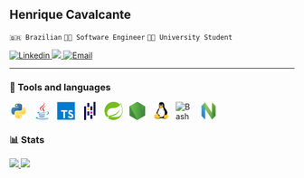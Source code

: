 ## Henrique Cavalcante

`🇧🇷 Brazilian` `🧑‍💻 Software Engineer` `🧑‍🎓 University Student`

<p align="left">
  <a href="https://www.linkedin.com/in/henrique-cavalcante-767398126/">
    <img alt="Linkedin" title="Linkedin Profile" src="https://img.shields.io/badge/-LinkedIn-%230077B5?style=for-the-badge&logo=linkedin&logoColor=white" target="_blank""/>
  </a>
  <a href="https://instagram.com/_hhhenrique">
    <img src="https://img.shields.io/badge/-Instagram-%23E4405F?style=for-the-badge&logo=instagram&logoColor=white" target="_blank">
  </a>
  <a href = "mailto:henriquearau000@gmail.com">
    <img alt="Email" title="Email me" src="https://img.shields.io/badge/-Gmail-%23333?style=for-the-badge&logo=gmail&logoColor=white" target="_blank"/>
  </a>
</p>

---

### 🧰 Tools and languages
<img align="left" alt="Python" width="32px" style="padding-right:10px;" src="https://raw.githubusercontent.com/devicons/devicon/master/icons/python/python-original.svg">
<img align="left" alt="Java" width="32px" style="padding-right:10px;" src="https://raw.githubusercontent.com/devicons/devicon/master/icons/java/java-original.svg">
<img align="left" alt="TS" width="32px" style="padding-right:10px;" src="https://raw.githubusercontent.com/devicons/devicon/master/icons/typescript/typescript-original.svg">
<img align="left" alt="Pandas" width="32px" style="padding-right:10px;" src="https://raw.githubusercontent.com/devicons/devicon/master/icons/pandas/pandas-original.svg">
<img align="left" alt="Spring" width="32px" style="padding-right:10px;" src="https://raw.githubusercontent.com/devicons/devicon/master/icons/spring/spring-original.svg">
<img align="left" alt="NodeJS" width="32px" style="padding-right:10px;" src="https://raw.githubusercontent.com/devicons/devicon/master/icons/nodejs/nodejs-original.svg">
<img align="left" alt="Linux" width="32px" style="padding-right:10px;" src="https://raw.githubusercontent.com/devicons/devicon/master/icons/linux/linux-original.svg">
<img align="left" alt="Bash" width="32px" style="padding-right:10px;" src="https://3.bp.blogspot.com/-_PgzXPX74H4/V9lTWdq39QI/AAAAAAAAAkg/dskwJDO-ByEoYPGgoftRqp3gD956_Jm-ACLcB/s1600/Bash-new.sh.png">
<img align="left" alt="Neovim" width="32px" style="padding-right:10px;" src="https://raw.githubusercontent.com/github/explore/26674e638508ac4a4e113ee32d6755ebfa000569/topics/neovim/neovim.png">
<br>

#

### 📊 Stats
<a href="https://github.com/rikcav">
<img height="180em" src="https://github-readme-stats.vercel.app/api?username=rikcav&show_icons=true&include_all_commits=true&theme=dark"/>
<img height="180em" src="https://github-readme-stats.vercel.app/api/top-langs/?username=rikcav&hide_progress=true&langs_count=8&theme=dark"/>
